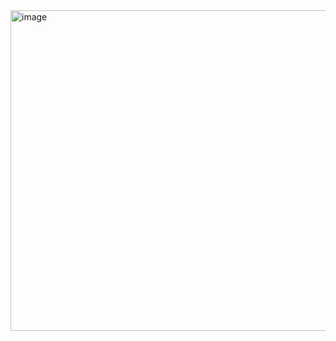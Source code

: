 <img width="513" alt="image" src="https://github.com/user-attachments/assets/210bf915-3d1d-416f-a65b-776d653c13fd" />
